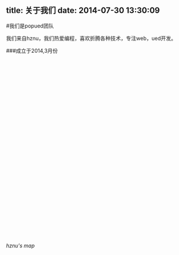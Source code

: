 title: 关于我们
date: 2014-07-30 13:30:09
---
#我们是popued团队

我们来自hznu，我们热爱编程，喜欢折腾各种技术，专注web，ued开发。

###成立于2014,3月份
<script type="text/javascript" src="http://api.map.baidu.com/api?v=2.0&ak=FFff772938d158843021666960b2a4ed"></script>
<style type="text/css">
#allmap {width: 700px;height: 500px;overflow: hidden;margin:0;}
</style>
<div id="allmap"></div>
<em>hznu's map</em>
<script type="text/javascript">
// 百度地图API功能
var map = new BMap.Map("allmap");            // 创建Map实例
map.centerAndZoom(new BMap.Point(120.015798,30.293694), 13);
var local = new BMap.LocalSearch(map, {
  renderOptions:{map: map}
});
local.search("杭州师范大学仓前校区");
//map.addControl(new BMap.NavigationControl());  //添加默认缩放平移控件
map.addControl(new BMap.NavigationControl({anchor: BMAP_ANCHOR_BOTTOM_LEFT, type: BMAP_NAVIGATION_CONTROL_PAN}));  //左下角，仅包含平移按钮
map.addControl(new BMap.NavigationControl({anchor: BMAP_ANCHOR_BOTTOM_RIGHT, type: BMAP_NAVIGATION_CONTROL_ZOOM}));  //右下角，仅包含缩放按钮
map.addControl(new BMap.MapTypeControl({mapTypes: [BMAP_NORMAL_MAP,BMAP_HYBRID_MAP]}));     //2D图，卫星图

map.addControl(new BMap.MapTypeControl({anchor: BMAP_ANCHOR_TOP_LEFT}));    //左上角，默认地图控件
map.setCurrentCity("杭州");   //由于有3D图，需要设置城市哦
</script>